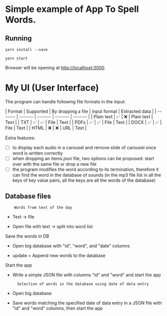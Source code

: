 # Simple example of App To Spell Words.

## Running

```
yarn install --save

yarn start
```

Browser will be opening at [http://localhost:3000](http://localhost:3000).<br>

# My UI (User Interface)

The program can handle following file formats in the input:

| Format | Supported | By dropping a file | Input format | Extracted data | 
| ------- | ------- | ------- | ------- | ------- | 
| Plain text | :white_check_mark: | :x: | Plain text | Text | 
| TXT | :white_check_mark: | :white_check_mark: | File | Text | 
| PDFs | :white_check_mark: | :white_check_mark: | File | Text | 
| DOCX | :white_check_mark: | :white_check_mark: | File | Text | 
| HTML | :x: | :x: | URL | Text |


Extra features:
- [ ] to display each audio in a carousel and remove slide of carousel once word is written correctly
- [ ] when dropping an items.json file, two options can be proposed: start over with the same file or drop a new file
- [ ] the program modifies the word according to its termination, therefore it can find the word in the database of sounds (in the mp3 file list in all the keys of key value pairs, all the keys are all the words of the database)

## Database files

        Words from text of the day

- Text -> file

- Open file with text -> split into word list

Save the words in DB
    
- Open big database with "id", "word", and "date" columns

- update = Append new words to the database

Start the app

- Write a simple JSON file with columns "id" and "word" and start the app

        Selection of words in the database using date of data entry

- Open big database

- Save words matching the specified date of data entry in a JSON file with "id" and "word" columns, then start the app
